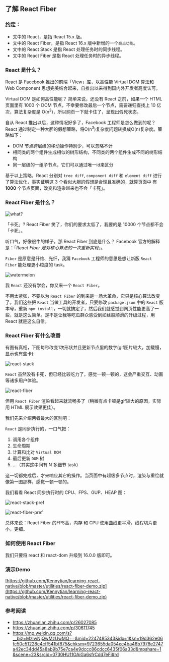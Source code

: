 ## 了解 React Fiber

### 约定：
- 文中的 React，是指 React 15.x 版。
- 文中的 React Fiber，是指 React 16.x 版中新增的一个`亮点功能`。
- 文中的 React Stack 是指 React 处理任务时的同步线程。
- 文中的 React Fiber 是指 React 处理任务时的异步线程。

### React 是什么？
React 是 Facebook 推出的前端「View」库，以高性能 Virtual DOM 算法和 Web Component 思想完美结合起来，自推出以来得到国内外开发者高度认可。 

Virtual DOM 是如何高性能呢？ 简单来说，还没有 React 之前，如果一个 HTML 页面里有 1000 个 DOM 节点，不幸要修改最后一个节点，需要递归查找上 10 亿次，算法复杂度是 O(n<sup>3</sup>)，所以网页一下就卡住了，呈现出假死状态。

自从 React 推出以后，这种情况好多了，Facebook 工程师是怎么做到的呢？ React 通过制定一种大胆的假想策略，将O(n<sup>3</sup>)复杂度问题转换成O(n)复杂度。策略如下：

- DOM 节点跨层级的移动操作特别少，可以忽略不计
- 相同类的两个组件生成相似的树形结构，不同类的两个组件生成不同的树形结构
- 同一层级的一组子节点，它们可以通过唯一id来区分

基于以上策略，React 分别对 `tree diff`, `component diff` 和 `element diff` 进行了算法优化，事实证明这 3 个看似大胆的假想是合理且准确的，就算页面中 有 **1000** 个节点页面，改变和渲染越来也不会「卡死」。

### React Fiber 是什么？

![what?](https://ww4.sinaimg.cn/mw1024/0060gdugjw1f4p6js7l7xj305k05nq2x.jpg) 

「卡死」? React Fiber 笑了，你们的要求太低了，我要的是 10000 个节点都不会「卡死」。

听口气，好像很牛的样子，那 React Fiber 到底是什么？ Facebook 官方的解释是：「_React Fiber 是对核心算法的一次重新实现_」。

`Fiber` 是原意是纤维、光纤，我猜 `Facebook` 工程师的意思是想让新版 `React Fiber` 能处理更小粒度的 task。

![watermelon](http://wx2.sinaimg.cn/bmiddle/a813e649ly1fkjswm1s7wj209w08c0tc.jpg)

我 `React` 还没有学会，你又来一个 `React Fiber`。 

不用太紧张，不要以为 `React Fiber` 的到来是一场大革命，它只是核心算法改变了。我们这些把 `React` 当做工具的开发者，只要修改 `package.json` 中的 `React` 版本号，重新 `npm install`，一切就搞定了，然后我们就感觉到网页性能更高了一些，就是这么简单。是不是让我等吃瓜群众感受到如丝般顺滑的升级过程，用 React 就是这么自信。

### React Fiber 有什么改善
有图有真相，下图每秒改变1次形状并且更新节点里的数字(gif图片较大，加载慢，显示也有些卡):

![react-stack](https://raw.githubusercontent.com/Kennytian/learning-react-native/master/images/react-stack.gif)

`React` 虽然没有卡死，但已经比较吃力了，感觉一顿一顿的，这会严重交互、动画等诸多用户体验。

![react-fiber](https://raw.githubusercontent.com/Kennytian/learning-react-native/master/images/react-fiber.gif)

但用 `React Fiber` 渲染看起来就流畅多了（稍微有点卡顿是gif较大的原因，实际用 HTML 展示效果更佳）。

我们先来介绍两者最大的区别吧：

`React` 是同步执行的，一口气把：
 1. 调用各个组件
 2. 生命周期
 3. 计算和比对 `Virtual DOM`
 4. 最后更新 `DOM` 树
 5. ...（其实这中间有 N 多细节 task）
 
 这一切都完成后，才来响应其它的操作。当页面中有超级多节点时，渲染与重绘就像第一图那样，感觉一顿一顿的。

我们看看 React 同步执行时的 CPU、FPS、GUP、HEAP 图：

![react-stack-pref](https://github.com/Kennytian/learning-react-native/blob/master/images/react-stack-perf.png)

![react-fiber-pref](https://github.com/Kennytian/learning-react-native/blob/master/images/react-fiber-perf.png)

总体来说：React Fiber 的FPS高，内存 和 CPU 使用曲线更平滑，线程切片更小，更细。

### 如何使用 React Fiber

我们只要将 react 和 react-dom 升级到 16.0.0 版即可。

### 演示Demo
[https://github.com/Kennytian/learning-react-native/blob/master/utilities/react-fiber-demo.zip](https://github.com/Kennytian/learning-react-native/blob/master/utilities/react-fiber-demo.zip)

### 参考阅读
* https://zhuanlan.zhihu.com/p/26027085
* https://zhuanlan.zhihu.com/p/30611745
* https://mp.weixin.qq.com/s?__biz=MzIwNjQwMzUwMQ==&mid=2247485343&idx=1&sn=19d362e06fc50c51228c4cff541bf875&chksm=9723655da054ec4ba46b7978e2747a42ec34dd45a8ab9b75e7ca4e9dccc86cdcc6435f06a33d&mpshare=1&scene=23&srcid=0730HU11OAiGa6sfrCdd7eFi#rd
